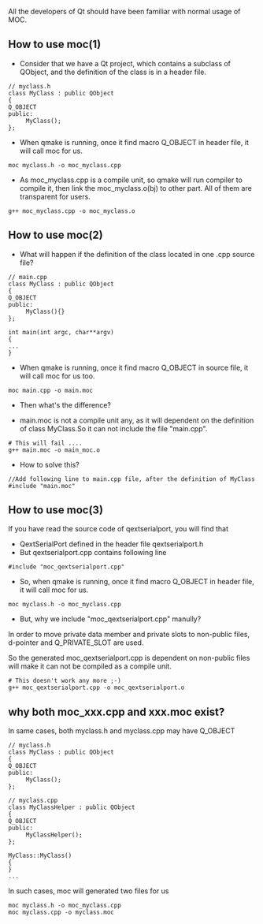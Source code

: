 All the developers of Qt should have been familiar with normal usage of MOC.

## How to use moc(1) ##
  * Consider that we have a Qt project, which contains a subclass of QObject, and the definition of the class is in a header file.

```
// myclass.h
class MyClass : public QObject
{
Q_OBJECT
public:
     MyClass();
};
```

  * When qmake is running, once it find macro Q\_OBJECT in header file, it will call moc for us.

```
moc myclass.h -o moc_myclass.cpp
```

  * As moc\_myclass.cpp is a compile unit, so qmake will run compiler to compile it, then link the moc\_myclass.o(bj) to other part. All of them are transparent for users.
```
g++ moc_myclass.cpp -o moc_myclass.o
```

## How to use moc(2) ##
  * What will happen if the definition of the class located in one .cpp source file?

```
// main.cpp
class MyClass : public QObject
{
Q_OBJECT
public:
     MyClass(){}
};

int main(int argc, char**argv)
{
...
}
```

  * When qmake is running, once it find macro Q\_OBJECT in source file, it will call moc for us too.

```
moc main.cpp -o main.moc
```

  * Then what's the difference?

  * main.moc is not a compile unit any, as it will dependent on the definition of class MyClass.So it can not include the file "main.cpp".
```
# This will fail ....
g++ main.moc -o main_moc.o
```

  * How to solve this?
```
//Add following line to main.cpp file, after the definition of MyClass
#include "main.moc"
```

## How to use moc(3) ##
If you have read the source code of qextserialport, you will find that

  * QextSerialPort defined in the header file qextserialport.h
  * But qextserialport.cpp contains following line
```
#include "moc_qextserialport.cpp"
```

  * So, when qmake is running, once it find macro Q\_OBJECT in header file, it will call moc for us.

```
moc myclass.h -o moc_myclass.cpp
```

  * But, why we include "moc\_qextserialport.cpp" manully?

In order to move private data member and private slots to non-public files, d-pointer and     Q\_PRIVATE\_SLOT are used.

So the generated moc\_qextserialport.cpp is dependent on non-public files will make it can not be compiled as a compile unit.

```
# This doesn't work any more ;-)
g++ moc_qextserialport.cpp -o moc_qextserialport.o
```

## why both moc\_xxx.cpp and xxx.moc exist? ##
In same cases, both myclass.h and myclass.cpp may  have Q\_OBJECT

```
// myclass.h
class MyClass : public QObject
{
Q_OBJECT
public:
     MyClass();
};
```

```
// myclass.cpp
class MyClassHelper : public QObject
{
Q_OBJECT
public:
     MyClassHelper();
};

MyClass::MyClass()
{
}
...
```

In such cases, moc will generated two files for us
```
moc myclass.h -o moc_myclass.cpp
moc myclass.cpp -o myclass.moc
```
